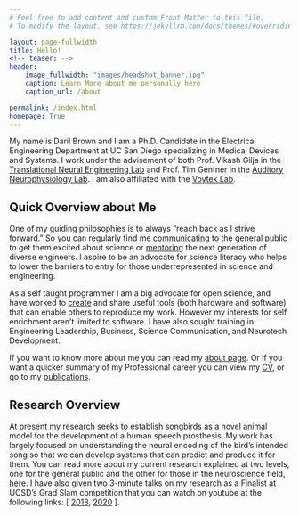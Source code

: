 ```yaml
---
# Feel free to add content and custom Front Matter to this file.
# To modify the layout, see https://jekyllrb.com/docs/themes/#overriding-theme-defaults

layout: page-fullwidth
title: Hello!
<!-- teaser: -->
header:
    image_fullwidth: "images/headshot_banner.jpg"
    caption: Learn More about me personally here
    caption_url: /about

permalink: /index.html
homepage: True
---
```


<!-- TODO: Change the Font and layout of Text -->

My name is Daril Brown and I am a Ph.D. Candidate in the Electrical Engineering Department at UC San Diego specializing in Medical Devices and Systems. I work under the advisement of both Prof. Vikash Gilja in the [Translational Neural Engineering Lab](http://tnel.ucsd.edu/) and Prof. Tim Gentner in the [Auditory Neurophysiology Lab](http://gentnerlab.ucsd.edu/). I am also affiliated with the [Voytek Lab](http://www.voyteklab.com).

## Quick Overview about Me

One of my guiding philosophies is to always “reach back as I strive forward.” So you can regularly find me [communicating](/communicating) to the general public to get them excited about science or [mentoring](/mentoring) the next generation of diverse engineers. I aspire to be an advocate for science literacy who helps to lower the barriers to entry for those underrepresented in science and engineering.

As a self taught programmer I am a big advocate for open science, and have worked to [create](/research) and share useful tools (both hardware and software) that can enable others to reproduce my work. However my interests for self enrichment aren’t limited to software. I have also sought training in Engineering Leadership, Business, Science Communication, and Neurotech Development.

If you want to know more about me you can read my [about page](/about). Or if you want a quicker summary of my Professional career you can view my [CV](/cv), or go to my [publications](/publications).

## Research Overview

At present my research seeks to establish songbirds as a novel animal model for the development of a human speech prosthesis. My work has largely focused on understanding the neural encoding of the bird’s intended song so that we can develop systems that can predict and produce it for them. You can read more about my current research explained at two levels, one for the general public and the other for those in the neuroscience field, [here](/research).
I have also given two 3-minute talks on my research as a Finalist at UCSD’s Grad Slam competition that you can watch on youtube at the following links: [ [2018](/communicating/grad_slam/2018), [2020](/communicating/grad_slam/2020) ].
